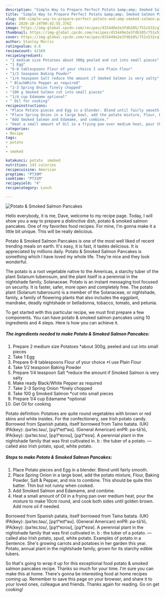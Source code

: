 ```yaml
---
description: "Simple Way to Prepare Perfect Potato &amp;amp; Smoked Salmon Pancakes"
title: "Simple Way to Prepare Perfect Potato &amp;amp; Smoked Salmon Pancakes"
slug: 690-simple-way-to-prepare-perfect-potato-and-amp-smoked-salmon-pancakes
date: 2020-10-24T00:42:55.376Z
image: https://img-global.cpcdn.com/recipes/d15449e2e3fdb105/751x532cq70/potato-smoked-salmon-pancakes-recipe-main-photo.jpg
thumbnail: https://img-global.cpcdn.com/recipes/d15449e2e3fdb105/751x532cq70/potato-smoked-salmon-pancakes-recipe-main-photo.jpg
cover: https://img-global.cpcdn.com/recipes/d15449e2e3fdb105/751x532cq70/potato-smoked-salmon-pancakes-recipe-main-photo.jpg
author: Stanley Morris
ratingvalue: 4.6
reviewcount: 42169
recipeingredient:
- "2 medium size Potatoes about 300g peeled and cut into small pieces"
- "1 Egg"
- "6-8 tablespoons Flour of your choice I use Plain Flour"
- "1/2 teaspoon Baking Powder"
- "1/4 teaspoon Salt reduce the amount if Smoked Salmon is very salty"
- " BlackWhite Pepper as required"
- "2-3 Spring Onion finely chopped"
- "100 g Smoked Salmon cut into small pieces"
- "1/4 cup Edamame optional"
- " Oil for cooking"
recipeinstructions:
- "Place Potato pieces and Egg in a blender. Blend until fairly smooth."
- "Place Spring Onion in a large bowl, add the potato mixture, Flour, Baking Powder, Salt &amp; Pepper, and mix to combine. This should be quite thin batter. Thin but not runny when cooked."
- "Add Smoked Salmon and Edamame, and combine."
- "Heat a small amount of Oil in a frying pan over medium heat, pour the mixture to make 10cm round, and cook both sides until golden brown. Add more oil if needed."
categories:
- Recipe
tags:
- potato
- 
- smoked

katakunci: potato  smoked 
nutrition: 143 calories
recipecuisine: American
preptime: "PT39M"
cooktime: "PT31M"
recipeyield: "4"
recipecategory: Lunch

---
```



![Potato &amp; Smoked Salmon Pancakes](https://img-global.cpcdn.com/recipes/d15449e2e3fdb105/751x532cq70/potato-smoked-salmon-pancakes-recipe-main-photo.jpg)

Hello everybody, it is me, Dave, welcome to my recipe page. Today, I will show you a way to prepare a distinctive dish, potato &amp; smoked salmon pancakes. One of my favorites food recipes. For mine, I'm gonna make it a little bit unique. This will be really delicious.

Potato &amp; Smoked Salmon Pancakes is one of the most well liked of recent trending meals on earth. It's easy, it is fast, it tastes delicious. It is appreciated by millions daily. Potato &amp; Smoked Salmon Pancakes is something which I have loved my whole life. They're nice and they look wonderful.

The potato is a root vegetable native to the Americas, a starchy tuber of the plant Solanum tuberosum, and the plant itself is a perennial in the nightshade family, Solanaceae. Potato is an instant messaging tool focused on security. It is faster, safer, more open and completely free. The potato plant (Solanum tuberosum) is a member of the Solanaceae, or nightshade, family, a family of flowering plants that also includes the eggplant, mandrake, deadly nightshade or belladonna, tobacco, tomato, and petunia.


To get started with this particular recipe, we must first prepare a few components. You can have potato &amp; smoked salmon pancakes using 10 ingredients and 4 steps. Here is how you can achieve it.

<!--inarticleads1-->

##### The ingredients needed to make Potato &amp; Smoked Salmon Pancakes:

1. Prepare 2 medium size Potatoes *about 300g, peeled and cut into small pieces
1. Take 1 Egg
1. Prepare 6-8 tablespoons Flour of your choice *I use Plain Flour
1. Take 1/2 teaspoon Baking Powder
1. Prepare 1/4 teaspoon Salt *reduce the amount if Smoked Salmon is very salty
1. Make ready  Black/White Pepper as required
1. Take 2-3 Spring Onion *finely chopped
1. Take 100 g Smoked Salmon *cut into small pieces
1. Prepare 1/4 cup Edamame *optional
1. Get  Oil for cooking


Potato definition: Potatoes are quite round vegetables with brown or red skins and white insides. For the confectionery, see Irish potato candy. Borrowed from Spanish patata, itself borrowed from Taíno batata. (UK) IPA(key): /pəˈteɪ.təʊ/, [pə̥ˈtʰeɪtʰəʊ]. (General American) enPR: pə-tāʹtō, IPA(key): /pəˈteɪ.toʊ/, [pə̥ˈtʰeɪɾoʊ], [pə̥ˈtʰeɪɾə]. A perennial plant in the nightshade family that was first cultivated in. b : the tuber of a potato. — called also Irish potato, spud, white potato. 

<!--inarticleads2-->

##### Steps to make Potato &amp; Smoked Salmon Pancakes:

1. Place Potato pieces and Egg in a blender. Blend until fairly smooth.
1. Place Spring Onion in a large bowl, add the potato mixture, Flour, Baking Powder, Salt &amp; Pepper, and mix to combine. This should be quite thin batter. Thin but not runny when cooked.
1. Add Smoked Salmon and Edamame, and combine.
1. Heat a small amount of Oil in a frying pan over medium heat, pour the mixture to make 10cm round, and cook both sides until golden brown. Add more oil if needed.


Borrowed from Spanish patata, itself borrowed from Taíno batata. (UK) IPA(key): /pəˈteɪ.təʊ/, [pə̥ˈtʰeɪtʰəʊ]. (General American) enPR: pə-tāʹtō, IPA(key): /pəˈteɪ.toʊ/, [pə̥ˈtʰeɪɾoʊ], [pə̥ˈtʰeɪɾə]. A perennial plant in the nightshade family that was first cultivated in. b : the tuber of a potato. — called also Irish potato, spud, white potato. Examples of potato in a Sentence. She&#39;s growing carrots and potatoes in her garden this year. Potato, annual plant in the nightshade family, grown for its starchy edible tubers. 

So that's going to wrap it up for this exceptional food potato &amp; smoked salmon pancakes recipe. Thanks so much for your time. I'm sure you can make this at home. There's gonna be interesting food at home recipes coming up. Remember to save this page on your browser, and share it to your loved ones, colleague and friends. Thanks again for reading. Go on get cooking!
